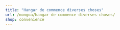 ```yaml
---
title: "Hangar de commence diverses choses"
url: /nongoa/hangar-de-commence-diverses-choses/
shop: convenience
---
```

